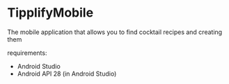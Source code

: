# TipplifyMobile
The mobile application that allows you to find cocktail recipes and creating them

requirements:
- Android Studio
- Android API 28 (in Android Studio)
